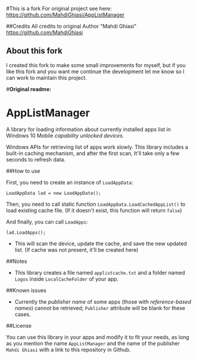 #This is a fork
For original project see here: https://github.com/MahdiGhiasi/AppListManager

##Credits
All credits to original Author "Mahdi Ghiasi" https://github.com/MahdiGhiasi

## About this fork
I created this fork to make some small improvements for myself, but if you like this fork and you want me continue the development let me know so I can work to maintain this project.

#**Original readme:**

# AppListManager
A library for loading information about currently installed apps list in Windows 10 Mobile *capability unlocked devices*.

Windows APIs for retrieving list of apps work slowly. This library includes a built-in caching mechanism, and after the first scan, It'll take only a few seconds to refresh data.


##How to use

First, you need to create an instance of `LoadAppData`:

```
LoadAppData lad = new LoadAppData();
```

Then, you need to call static function `LoadAppData.LoadCachedAppList()` to load existing cache file. (If it doesn't exist, this function will return `false`)

And finally, you can call `LoadApps`:

```
lad.LoadApps();
```

* This will scan the device, update the cache, and save the new updated list. (If cache was not present, it'll be created here)


##Notes

- This library creates a file named `applistcache.txt` and a folder named `Logos` inside `LocalCacheFolder` of your app.


##Known issues

- Currently the *publisher name* of some apps (those with *reference-based names*) cannot be retrieved; `Publisher` attribute will be blank for these cases.


##License

You can use this library in your apps and modify it to fit your needs, as long as you mention the name `AppListManager` and the name of the publisher `Mahdi Ghiasi` with a link to this repository in Github.